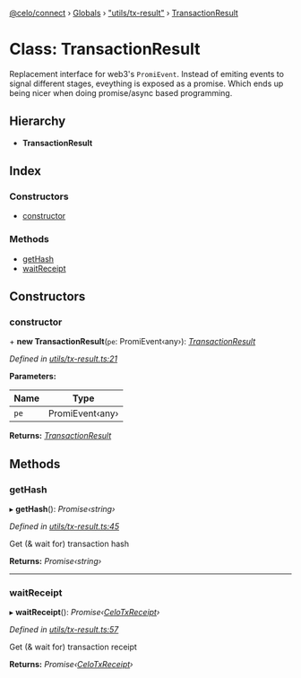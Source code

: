 [@celo/connect](../README.md) › [Globals](../globals.md) › ["utils/tx-result"](../modules/_utils_tx_result_.md) › [TransactionResult](_utils_tx_result_.transactionresult.md)

# Class: TransactionResult

Replacement interface for web3's `PromiEvent`. Instead of emiting events
to signal different stages, eveything is exposed as a promise. Which ends
up being nicer when doing promise/async based programming.

## Hierarchy

* **TransactionResult**

## Index

### Constructors

* [constructor](_utils_tx_result_.transactionresult.md#constructor)

### Methods

* [getHash](_utils_tx_result_.transactionresult.md#gethash)
* [waitReceipt](_utils_tx_result_.transactionresult.md#waitreceipt)

## Constructors

###  constructor

\+ **new TransactionResult**(`pe`: PromiEvent‹any›): *[TransactionResult](_utils_tx_result_.transactionresult.md)*

*Defined in [utils/tx-result.ts:21](https://github.com/celo-org/celo-monorepo/blob/master/packages/sdk/connect/src/utils/tx-result.ts#L21)*

**Parameters:**

Name | Type |
------ | ------ |
`pe` | PromiEvent‹any› |

**Returns:** *[TransactionResult](_utils_tx_result_.transactionresult.md)*

## Methods

###  getHash

▸ **getHash**(): *Promise‹string›*

*Defined in [utils/tx-result.ts:45](https://github.com/celo-org/celo-monorepo/blob/master/packages/sdk/connect/src/utils/tx-result.ts#L45)*

Get (& wait for) transaction hash

**Returns:** *Promise‹string›*

___

###  waitReceipt

▸ **waitReceipt**(): *Promise‹[CeloTxReceipt](../modules/_types_.md#celotxreceipt)›*

*Defined in [utils/tx-result.ts:57](https://github.com/celo-org/celo-monorepo/blob/master/packages/sdk/connect/src/utils/tx-result.ts#L57)*

Get (& wait for) transaction receipt

**Returns:** *Promise‹[CeloTxReceipt](../modules/_types_.md#celotxreceipt)›*
